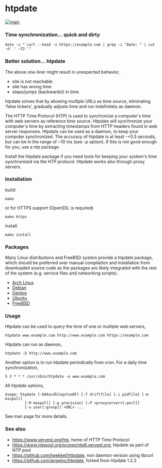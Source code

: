 # htpdate

[![main](https://github.com/twekkel/htpdate/actions/workflows/main.yml/badge.svg)](https://github.com/twekkel/htpdate/actions/workflows/main.yml)

### Time synchronization... quick and dirty

```
date -s "`curl --head -s https://example.com | grep -i "Date: " | cut -d' ' -f2-`"
```

### Better solution... htpdate

The above one-liner might result in unexpected behavior,
* site is not reachable
* site has wrong time
* steps/jumps (backwards!) in time

htpdate solves that by allowing multiple URLs as time source, eliminating
'false tickers', gradually adjusts time and run indefinitely as daemon.

The HTTP Time Protocol (HTP) is used to synchronize a computer's time
with web servers as reference time source. Htpdate will synchronize your
computer's time by extracting timestamps from HTTP headers found
in web server responses. Htpdate can be used as a daemon, to keep your
computer synchronized.
The accuracy of htpdate is at least -+0.5 seconds, but can be in the range
of ~10 ms (see -p option). If this is not good enough for you, use a ntp package.

Install the htpdate package if you need tools for keeping your system's
time synchronized via the HTP protocol. Htpdate works also through
proxy servers.

### Installation

build:
```
make
```
or for HTTPS support (OpenSSL is required)
```
make https
```
install:
```
make install
```

### Packages

Many Linux distributions and FreeBSD system provide a htpdate package, which should be preferred over manual compilation and installation from downloaded source code as the packages are likely integrated with the rest of the system (e.g. service files and networking scripts).
* [Arch Linux](https://aur.archlinux.org/packages/htpdate)
* [Debian](https://packages.debian.org/search?searchon=names&keywords=htpdate)
* [Gentoo](https://packages.gentoo.org/packages/net-misc/htpdate)
* [Ubuntu](https://packages.ubuntu.com/search?suite=all&arch=any&searchon=names&keywords=htpdate)
* [FreeBSD](https://www.freshports.org/net/htpdate/)

### Usage

Htpdate can be used to query the time of one or multiple web servers,
```
htpdate www.example.com http://www.example.com https://example.com
```
Htpdate can run as daemon,
```
htpdate -D http://www.example.com
```
Another option is to run htpdate periodically from cron.
For a daily time synchronization,
```
5 3 * * * /usr/sbin/htpdate -a www.example.com
```
All htpdate options,

```
Usage: htpdate [-046acdhlnqstvxDF] [-f driftfile] [-i pidfile] [-m minpoll]
         [-M maxpoll] [-p precision] [-P <proxyserver>[:port]]
         [-u user[:group]] <URL> ...
```

See man page for more details.

### See also

* https://www.vervest.org/htp, home of HTTP Time Protocol
* https://www.ntppool.org/scores/ntp6.vervest.org, htpdate as part of NTP pool
* https://github.com/twekkel/httpdate, non daemon version using libcurl
* https://github.com/angeloc/htpdate, forked from htpdate 1.2.2
